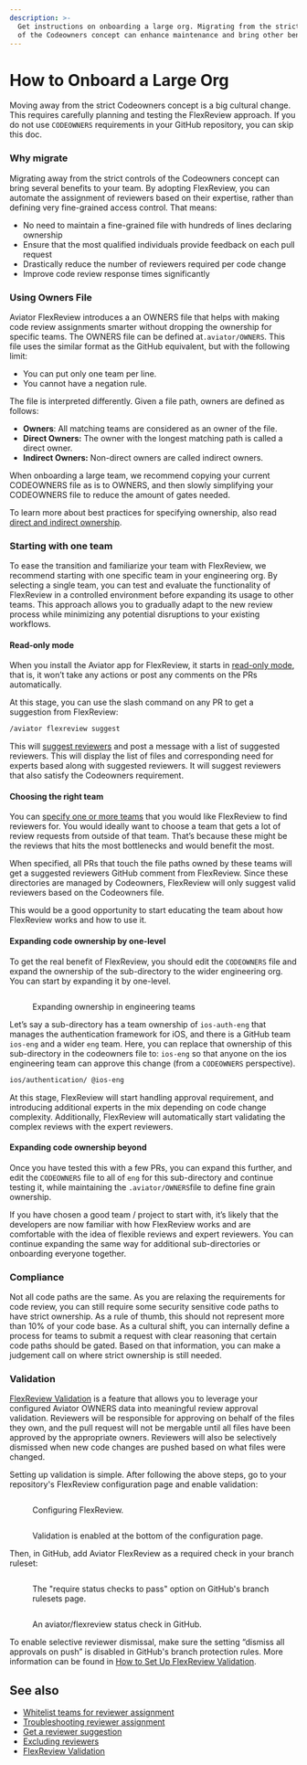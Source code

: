 ```yaml
---
description: >-
  Get instructions on onboarding a large org. Migrating from the strict controls
  of the Codeowners concept can enhance maintenance and bring other benefits.
---
```


# How to Onboard a Large Org

Moving away from the strict Codeowners concept is a big cultural change. This requires carefully planning and testing the FlexReview approach. If you do not use `CODEOWNERS` requirements in your GitHub repository, you can skip this doc.

### Why migrate

Migrating away from the strict controls of the Codeowners concept can bring several benefits to your team. By adopting FlexReview, you can automate the assignment of reviewers based on their expertise, rather than defining very fine-grained access control. That means:

* No need to maintain a fine-grained file with hundreds of lines declaring ownership
* Ensure that the most qualified individuals provide feedback on each pull request
* Drastically reduce the number of reviewers required per code change
* Improve code review response times significantly

### Using Owners File

Aviator FlexReview introduces a an OWNERS file that helps with making code review assignments smarter without dropping the ownership for specific teams. The OWNERS file can be defined at`.aviator/OWNERS`. This file uses the similar format as the GitHub equivalent, but with the following limit:

* You can put only one team per line.
* You cannot have a negation rule.

The file is interpreted differently. Given a file path, owners are defined as follows:

* **Owners**: All matching teams are considered as an owner of the file.
* **Direct Owners:** The owner with the longest matching path is called a direct owner.
* **Indirect Owners:** Non-direct owners are called indirect owners.

When onboarding a large team, we recommend copying your current CODEOWNERS file as is to OWNERS, and then slowly simplifying your CODEOWNERS file to reduce the amount of gates needed.

To learn more about best practices for specifying ownership, also read [direct and indirect ownership](concepts/recursive-ownership.md).

### Starting with one team

To ease the transition and familiarize your team with FlexReview, we recommend starting with one specific team in your engineering org. By selecting a single team, you can test and evaluate the functionality of FlexReview in a controlled environment before expanding its usage to other teams. This approach allows you to gradually adapt to the new review process while minimizing any potential disruptions to your existing workflows.

#### Read-only mode

When you install the Aviator app for FlexReview, it starts in [read-only mode](concepts/read-only-mode.md), that is, it won’t take any actions or post any comments on the PRs automatically.

At this stage, you can use the slash command on any PR to get a suggestion from FlexReview:

```markdown
/aviator flexreview suggest
```

This will [suggest reviewers](how-to-guides/get-reviewer-suggestion.md) and post a message with a list of suggested reviewers. This will display the list of files and corresponding need for experts based along with suggested reviewers. It will suggest reviewers that also satisfy the Codeowners requirement.

#### Choosing the right team

You can [specify one or more teams](how-to-guides/whitelist-teams-for-review-assignment.md) that you would like FlexReview to find reviewers for. You would ideally want to choose a team that gets a lot of review requests from outside of that team. That’s because these might be the reviews that hits the most bottlenecks and would benefit the most.

When specified, all PRs that touch the file paths owned by these teams will get a suggested reviewers GitHub comment from FlexReview. Since these directories are managed by Codeowners, FlexReview will only suggest valid reviewers based on the Codeowners file.

This would be a good opportunity to start educating the team about how FlexReview works and how to use it.&#x20;

#### Expanding code ownership by one-level

To get the real benefit of FlexReview, you should edit the `CODEOWNERS` file and expand the ownership of the sub-directory to the wider engineering org. You can start by expanding it by one-level.

<figure><img src="../.gitbook/assets/engineering-teams (2).png" alt=""><figcaption><p>Expanding ownership in engineering teams</p></figcaption></figure>

Let’s say a sub-directory has a team ownership of `ios-auth-eng` that manages the authentication framework for iOS, and there is a GitHub team `ios-eng` and a wider `eng` team. Here, you can replace that ownership of this sub-directory in the codeowners file to: `ios-eng` so that anyone on the ios engineering team can approve this change (from a `CODEOWNERS` perspective).

```markdown
ios/authentication/ @ios-eng
```

At this stage, FlexReview will start handling approval requirement, and introducing additional experts in the mix depending on code change complexity. Additionally, FlexReview will automatically start validating the complex reviews with the expert reviewers.

#### Expanding code ownership beyond

Once you have tested this with a few PRs, you can expand this further, and edit the `CODEOWNERS` file to all of `eng` for this sub-directory and continue testing it, while maintaining the `.aviator/OWNERS`file to define fine grain ownership.

If you have chosen a good team / project to start with, it’s likely that the developers are now familiar with how FlexReview works and are comfortable with the idea of flexible reviews and expert reviewers. You can continue expanding the same way for additional sub-directories or onboarding everyone together.

### Compliance

Not all code paths are the same. As you are relaxing the requirements for code review, you can still require some security sensitive code paths to have strict ownership. As a rule of thumb, this should not represent more than 10% of your code base. As a cultural shift, you can internally define a process for teams to submit a request with clear reasoning that certain code paths should be gated. Based on that information, you can make a judgement call on where strict ownership is still needed.

### Validation

[FlexReview Validation](concepts/validation-in-flexreview.md) is a feature that allows you to leverage your configured Aviator OWNERS data into meaningful review approval validation. Reviewers will be responsible for approving on behalf of the files they own, and the pull request will not be mergable until all files have been approved by the appropriate owners. Reviewers will also be selectively dismissed when new code changes are pushed based on what files were changed.

Setting up validation is simple. After following the above steps, go to your repository's FlexReview configuration page and enable validation:

<figure><img src="../.gitbook/assets/image (9).png" alt=""><figcaption><p>Configuring FlexReview.</p></figcaption></figure>

<figure><img src="../.gitbook/assets/B4AB223B-1CF5-4AB7-B4EF-10B142360A34.jpeg" alt=""><figcaption><p>Validation is enabled at the bottom of the configuration page.</p></figcaption></figure>

Then, in GitHub, add Aviator FlexReview as a required check in your branch ruleset:

<figure><img src="../.gitbook/assets/76D8AD88-5F23-4351-A8F6-34FCCD728307_1_201_a.jpeg" alt=""><figcaption><p>The "require status checks to pass" option on GitHub's branch rulesets page.</p></figcaption></figure>

<figure><img src="../.gitbook/assets/image.png" alt=""><figcaption><p>An aviator/flexreview status check in GitHub.</p></figcaption></figure>

To enable selective reviewer dismissal, make sure the setting “dismiss all approvals on push” is disabled in GitHub's branch protection rules. More information can be found in [How to Set Up FlexReview Validation](how-to-guides/how-to-set-up-flexreview-validation.md).

## See also

* [Whitelist teams for reviewer assignment](how-to-guides/whitelist-teams-for-review-assignment.md)
* [Troubleshooting reviewer assignment](how-to-guides/troubleshoot-reviewer-assignment.md)
* [Get a reviewer suggestion](how-to-guides/get-reviewer-suggestion.md)
* [Excluding reviewers](how-to-guides/excluding-reviewers.md)
* [FlexReview Validation](concepts/validation-in-flexreview.md)

